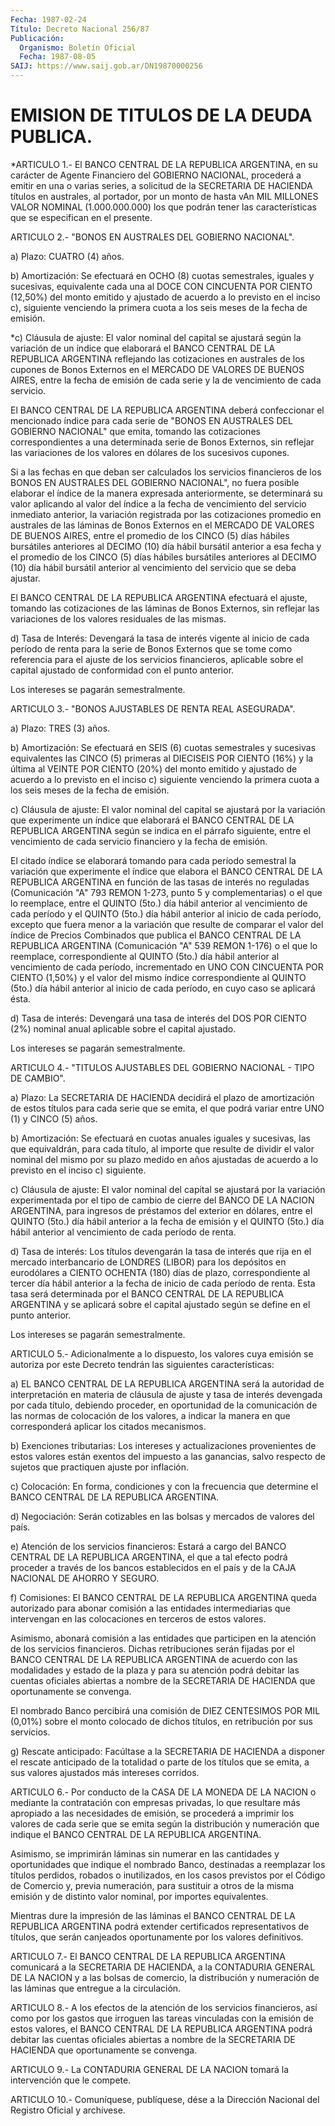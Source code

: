 ```yaml
---
Fecha: 1987-02-24
Título: Decreto Nacional 256/87
Publicación:
  Organismo: Boletín Oficial
  Fecha: 1987-08-05
SAIJ: https://www.saij.gob.ar/DN19870000256
---
```

# EMISION DE TITULOS DE LA DEUDA PUBLICA.

<a id="1"></a>
*ARTICULO  1.-  El  BANCO  CENTRAL DE LA REPUBLICA ARGENTINA, en su carácter de Agente Financiero  del  GOBIERNO  NACIONAL, procederá a emitir  en  una  o varias series, a solicitud de la  SECRETARIA  DE HACIENDA títulos en  australes,  al portador, por un monto de hasta vAn  MIL  MILLONES  VALOR NOMINAL (1.000.000.000)  los  que  podrán tener  las características  que  se  especifican  en  el  presente.

<a id="2"></a>
ARTICULO  2.-  "BONOS  EN  AUSTRALES  DEL  GOBIERNO NACIONAL".

a) Plazo: CUATRO (4) años.

b)  Amortización:  Se  efectuará  en  OCHO (8) cuotas  semestrales, iguales y sucesivas, equivalente cada una  al  DOCE  CON  CINCUENTA POR  CIENTO (12,50%) del monto emitido y ajustado de acuerdo  a  lo previsto  en  el  inciso c), siguiente venciendo la primera cuota a los seis meses de la fecha de emisión.

*c) Cláusula de ajuste:  El  valor  nominal del capital se ajustará según la variación de un índice que elaborará  el  BANCO CENTRAL DE LA REPUBLICA ARGENTINA reflejando las cotizaciones en  australes de los  cupones  de Bonos Externos en el MERCADO DE VALORES DE  BUENOS AIRES, entre la  fecha de emisión de cada serie y la de vencimiento de cada servicio.

El BANCO CENTRAL DE  LA  REPUBLICA ARGENTINA deberá confeccionar el mencionado  índice para cada  serie  de  "BONOS  EN  AUSTRALES  DEL GOBIERNO NACIONAL" que emita, tomando las cotizaciones correspondientes  a  una  determinada  serie de Bonos Externos, sin reflejar  las  variaciones  de  los  valores   en  dólares  de  los sucesivos cupones.

Si  a  las  fechas  en  que  deban  ser  calculados  los  servicios financieros  de  los BONOS EN AUSTRALES DEL GOBIERNO NACIONAL",  no fuera posible elaborar el índice de la manera expresada anteriormente, se  determinará  su  valor  aplicando  al  valor del índice  a  la fecha de vencimiento del servicio inmediato anterior, la variación  registrada por las cotizaciones promedio en australes de las láminas  de  Bonos  Externos  en  el  MERCADO  DE VALORES DE BUENOS  AIRES,  entre  el  promedio  de  los CINCO (5) días hábiles bursátiles anteriores al DECIMO (10) día hábil  bursátil anterior a esa  fecha  y el promedio de los CINCO (5) días hábiles  bursátiles anteriores  al    DECIMO   (10)  día  hábil  bursátil  anterior  al vencimiento del servicio que se deba ajustar.

El BANCO CENTRAL DE LA REPUBLICA  ARGENTINA  efectuará  el  ajuste, tomando  las  cotizaciones  de  las  láminas de Bonos Externos, sin reflejar las variaciones de los valores  residuales  de las mismas.

d) Tasa de Interés: Devengará la tasa de interés vigente  al inicio de  cada  período  de renta para la serie de Bonos Externos que  se tome como referencia  para  el ajuste de los servicios financieros, aplicable sobre el capital ajustado  de  conformidad  con  el punto anterior.

Los intereses se pagarán semestralmente.

<a id="3"></a>
ARTICULO  3.-  "BONOS  AJUSTABLES  DE  RENTA  REAL ASEGURADA".

a) Plazo: TRES (3) años.

b)  Amortización:  Se  efectuará en SEIS (6) cuotas  semestrales  y sucesivas equivalentes las  CINCO  (5)  primeras  al  DIECISEIS POR CIENTO  (16%)  y  la  última  al VEINTE POR CIENTO (20%) del  monto emitido  y  ajustado de acuerdo a  lo  previsto  en  el  inciso  c) siguiente venciendo  la  primera cuota a los seis meses de la fecha de emisión.

c) Cláusula de ajuste: El  valor  nominal  del  capital se ajustará por la variación que experimente un índice que elaborará  el  BANCO CENTRAL  DE  LA  REPUBLICA  ARGENTINA según se indica en el párrafo siguiente, entre el vencimiento  de  cada  servicio financiero y la fecha de emisión.

El citado índice se elaborará tomando para cada  período  semestral la  variación  que  experimente  el  índice  que  elabora  el BANCO CENTRAL  DE  LA  REPUBLICA  ARGENTINA  en  función  de las tasas de interés no reguladas (Comunicación "A" 793 REMON 1-273,  punto  5 y complementarias)  o el que lo reemplace, entre el QUINTO (5to.) día hábil anterior al vencimiento  de  cada  período y el QUINTO (5to.) día  hábil anterior al inicio de cada período,  excepto  que  fuera menor  a  la  variación que resulte de comparar el valor del índice de Precios Combinados  que publica el BANCO CENTRAL DE LA REPUBLICA ARGENTINA  (Comunicación    "A"  539  REMON  1-176)  o  el  que  lo reemplace, correspondiente al  QUINTO  (5to.) día hábil anterior al vencimiento de cada período, incrementado  en UNO CON CINCUENTA POR CIENTO  (1,50%)  y  el  valor  del mismo índice correspondiente  al QUINTO (5to.) día hábil anterior  al  inicio  de  cada  período, en cuyo caso se aplicará ésta.

d)  Tasa  de  interés:  Devengará  una tasa de interés del DOS  POR CIENTO  (2%) nominal anual aplicable  sobre  el  capital  ajustado.

Los intereses se pagarán semestralmente.

<a id="4"></a>
ARTICULO  4.-  "TITULOS  AJUSTABLES DEL GOBIERNO NACIONAL - TIPO DE CAMBIO".

a)  Plazo:  La  SECRETARIA  DE    HACIENDA  decidirá  el  plazo  de amortización de estos títulos para  cada serie que se emita, el que podrá variar entre UNO (1) y CINCO (5) años.

b)  Amortización:  Se  efectuará  en  cuotas    anuales  iguales  y sucesivas, las que equivaldrán, para cada título,  al  importe  que resulte  de  dividir el valor nominal del mismo por su plazo medido en años ajustadas  de  acuerdo  a  lo  previsto  en  el  inciso  c) siguiente.

c)  Cláusula  de  ajuste:  El valor nominal del capital se ajustará por la variación experimentada  por el tipo de cambio de cierre del BANCO  DE  LA  NACION ARGENTINA, para  ingresos  de  préstamos  del exterior en dólares,  entre  el  QUINTO (5to.) día hábil anterior a la  fecha  de  emisión y el QUINTO (5to.)  día  hábil  anterior  al vencimiento de cada período de renta.

d) Tasa de interés:  Los  títulos devengarán la tasa de interés que rija  en  el mercado interbancario  de  LONDRES  (LIBOR)  para  los depósitos en  eurodólares  a  CIENTO  OCHENTA  (180) días de plazo, correspondiente al tercer día hábil anterior a la  fecha  de inicio de  cada período de renta. Esta tasa será determinada por el  BANCO CENTRAL  DE  LA  REPUBLICA ARGENTINA y se aplicará sobre el capital ajustado según se define en el punto anterior.

Los intereses se pagarán semestralmente.

<a id="5"></a>
ARTICULO  5.-  Adicionalmente  a  lo  dispuesto,  los  valores cuya emisión  se  autoriza  por  este  Decreto  tendrán  las  siguientes características:

a) EL BANCO CENTRAL DE LA REPUBLICA ARGENTINA será la autoridad  de interpretación  en  materia de cláusula de ajuste y tasa de interés devengada por cada título,  debiendo proceder, en oportunidad de la comunicación de las normas de  colocación de los valores, a indicar la  manera  en que corresponderá aplicar  los  citados  mecanismos.

b)  Exenciones    tributarias:   Los  intereses  y  actualizaciones provenientes de estos valores están  exentos  del  impuesto  a  las ganancias,  salvo  respecto  de  sujetos  que practiquen ajuste por inflación.

c)  Colocación:  En  forma,  condiciones y con  la  frecuencia  que determine  el  BANCO  CENTRAL  DE   LA  REPUBLICA  ARGENTINA.

d)  Negociación:  Serán cotizables en  las  bolsas  y  mercados  de valores del país.

e) Atención de los  servicios financieros: Estará a cargo del BANCO CENTRAL DE LA REPUBLICA  ARGENTINA,  el  que  a  tal  efecto  podrá proceder  a  través  de  los bancos establecidos en el país y de la CAJA NACIONAL DE AHORRO Y SEGURO.

f) Comisiones: El BANCO CENTRAL  DE  LA  REPUBLICA  ARGENTINA queda autorizado para abonar comisión a las entidades intermediarias  que intervengan  en  las  colocaciones  en  terceros  de estos valores.

Asimismo,  abonará  comisión a las entidades que participen  en  la atención de los servicios  financieros.  Dichas retribuciones serán fijadas por el BANCO CENTRAL DE LA REPUBLICA  ARGENTINA  de acuerdo con  las modalidades y estado de la plaza y para su atención  podrá debitar  las  cuentas  oficiales abiertas a nombre de la SECRETARIA DE HACIENDA que oportunamente se convenga.

El nombrado Banco percibirá  una  comisión  de  DIEZ CENTESIMOS POR MIL  (0,01%)  sobre  el  monto  colocado  de  dichos  títulos,   en retribución por sus servicios.

g)  Rescate  anticipado:  Facúltase  a  la SECRETARIA DE HACIENDA a disponer  el  rescate anticipado de la totalidad  o  parte  de  los títulos  que se  emita,  a  sus  valores  ajustados  más  intereses corridos.

<a id="6"></a>
ARTICULO  6.-  Por  conducto de la CASA DE LA MONEDA DE LA NACION o mediante la contratación  con  empresas  privadas, lo que resultare más  apropiado  a  las  necesidades  de  emisión,  se  procederá  a imprimir  los  valores  de  cada  serie  que  se   emita  según  la distribución  y  numeración  que  indique  el BANCO CENTRAL  DE  LA REPUBLICA ARGENTINA.

Asimismo, se imprimirán láminas sin numerar  en  las  cantidades  y oportunidades    que   indique  el  nombrado  Banco,  destinadas  a reemplazar los títulos  perdidos,  robados  o  inutilizados, en los casos  previstos  por  el Código de Comercio y, previa  numeración, para sustituir a otros de  la  misma  emisión  y  de distinto valor nominal, por importes equivalentes.

Mientras dure la impresión de las láminas el BANCO  CENTRAL  DE  LA REPUBLICA  ARGENTINA podrá extender certificados representativos de títulos,  que    serán  canjeados  oportunamente  por  los  valores definitivos.

<a id="7"></a>
ARTICULO  7.- El BANCO CENTRAL DE LA REPUBLICA ARGENTINA comunicará a la SECRETARIA  DE  HACIENDA, a la CONTADURIA GENERAL DE LA NACION y a las bolsas de comercio,  la  distribución  y  numeración de las láminas que entregue a la circulación.

<a id="8"></a>
ARTICULO  8.-  A  los  efectos  de  la  atención  de  los servicios financieros,  así  como  por  los  gastos  que  irroguen las tareas vinculadas con la emisión de estos valores, el BANCO  CENTRAL DE LA REPUBLICA ARGENTINA podrá debitar las cuentas oficiales  abiertas a nombre  de la SECRETARIA DE HACIENDA que oportunamente se convenga.

<a id="9"></a>
ARTICULO   9.-  La  CONTADURIA  GENERAL  DE  LA  NACION  tomará  la intervención que le compete.

<a id="10"></a>
ARTICULO    10.-  Comuníquese,  publíquese,  dése  a  la  Dirección Nacional del Registro Oficial y archívese.